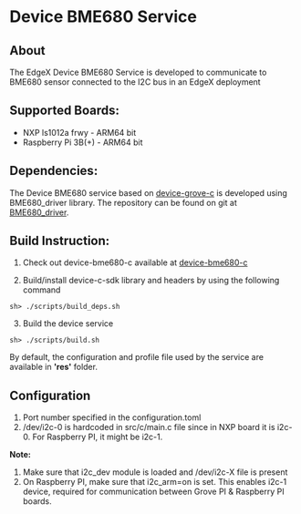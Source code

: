 # Device BME680 Service

## About
The EdgeX Device BME680 Service is developed to communicate to BME680 sensor connected to the I2C bus in an EdgeX deployment

## Supported Boards:
* NXP ls1012a frwy - ARM64 bit
* Raspberry Pi 3B(+) - ARM64 bit

## Dependencies:

The Device BME680 service based on [device-grove-c](https://github.com/edgexfoundry/device-grove-c)
is developed using BME680_driver library.
The repository can be found on git at [BME680_driver](https://github.com/BoschSensortec/BME680_driver). 

## Build Instruction:

1. Check out device-bme680-c available at [device-bme680-c](https://github.com/YustasSwamp/device-bme680-c)

2. Build/install device-c-sdk library and headers by using the following command
```
sh> ./scripts/build_deps.sh
```
3. Build the device service
```
sh> ./scripts/build.sh
```
By default, the configuration and profile file used by the service are available in __'res'__ folder.

## Configuration
1. Port number specified in the configuration.toml
2. /dev/i2c-0 is hardcoded in src/c/main.c file since in NXP board it is i2c-0. For Raspberry PI, it might be i2c-1.

**Note:** 
1. Make sure that i2c_dev module is loaded and /dev/i2c-X file is present
2. On Raspberry PI, make sure that i2c_arm=on is set. This enables i2c-1 device, required for communication between Grove PI & Raspberry PI boards.














